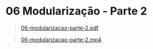 # 06 Modularização - Parte 2 

>[06-modularizacao-parte-2.pdf](/primeiro-periodo/pec/videoaulas-teoricas-slides/06/06-modularizacao-parte-2.pdf) 

>[06-modularizacao-parte-2.mp4](https://drive.google.com/file/d/1VcrXv1-xi5reBnfp3DvbdxyPIMCJBjYu/view)
